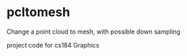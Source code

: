 # pcltomesh
Change a point cloud to mesh, with possible down sampling

project code for cs184 Graphics
